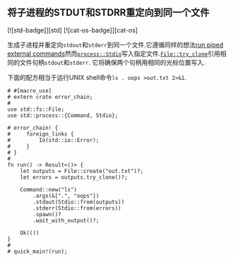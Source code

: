
## 将子进程的STDUT和STDRR重定向到同一个文件

[![std-badge]][std] [![cat-os-badge]][cat-os]

生成子进程并重定向`stdout`和`stderr`到同一个文件.它遵循同样的想法[run piped external
commands](#run-piped-external-commands)然而[`process::Stdio`]写入指定文件.[`File::try_clone`]引用相同的文件句柄`stdout`和`stderr`. 它将确保两个句柄用相同的光标位置写入.

下面的配方相当于运行UNIX shell命令`ls
. oops >out.txt 2>&1`.

```rust,no_run
# #[macro_use]
# extern crate error_chain;
#
use std::fs::File;
use std::process::{Command, Stdio};

# error_chain! {
#     foreign_links {
#         Io(std::io::Error);
#     }
# }
#
fn run() -> Result<()> {
    let outputs = File::create("out.txt")?;
    let errors = outputs.try_clone()?;

    Command::new("ls")
        .args(&[".", "oops"])
        .stdout(Stdio::from(outputs))
        .stderr(Stdio::from(errors))
        .spawn()?
        .wait_with_output()?;

    Ok(())
}
#
# quick_main!(run);
```

[`file::try_clone`]: https://doc.rust-lang.org/std/fs/struct.File.html#method.try_clone

[`process::stdio`]: https://doc.rust-lang.org/std/process/struct.Stdio.html
